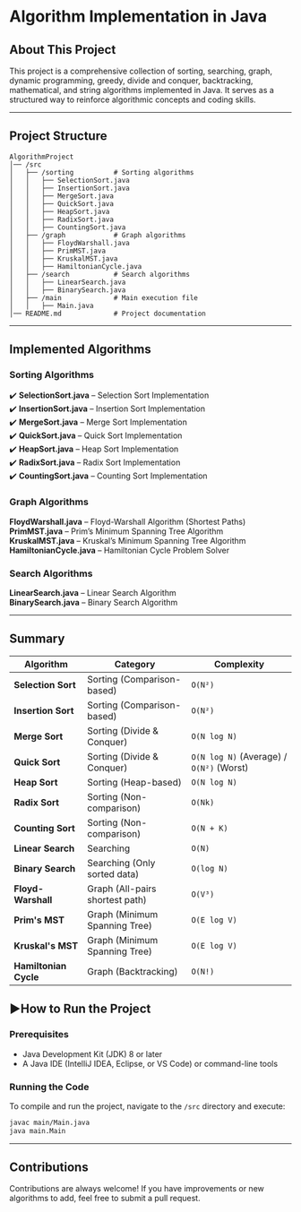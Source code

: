 
#  Algorithm Implementation in Java

##  About This Project
This project is a comprehensive collection of sorting, searching, graph, dynamic programming, greedy, divide and conquer, backtracking, mathematical, and string algorithms implemented in Java. It serves as a structured way to reinforce algorithmic concepts and coding skills.

---

##  Project Structure
```
AlgorithmProject
│── /src
│   ├── /sorting          # Sorting algorithms
│   │   ├── SelectionSort.java
│   │   ├── InsertionSort.java
│   │   ├── MergeSort.java
│   │   ├── QuickSort.java
│   │   ├── HeapSort.java
│   │   ├── RadixSort.java
│   │   ├── CountingSort.java
│   ├── /graph            # Graph algorithms
│   │   ├── FloydWarshall.java
│   │   ├── PrimMST.java
│   │   ├── KruskalMST.java
│   │   ├── HamiltonianCycle.java
│   ├── /search           # Search algorithms
│   │   ├── LinearSearch.java
│   │   ├── BinarySearch.java
│   ├── /main             # Main execution file
│   │   ├── Main.java
│── README.md             # Project documentation
```

---

##  Implemented Algorithms

###  Sorting Algorithms
✔️ **SelectionSort.java** – Selection Sort Implementation  
✔️ **InsertionSort.java** – Insertion Sort Implementation  
✔️ **MergeSort.java** – Merge Sort Implementation  
✔️ **QuickSort.java** – Quick Sort Implementation  
✔️ **HeapSort.java** – Heap Sort Implementation  
✔️ **RadixSort.java** – Radix Sort Implementation  
✔️ **CountingSort.java** – Counting Sort Implementation  

###  Graph Algorithms
**FloydWarshall.java** – Floyd-Warshall Algorithm (Shortest Paths)  
 **PrimMST.java** – Prim’s Minimum Spanning Tree Algorithm  
 **KruskalMST.java** – Kruskal’s Minimum Spanning Tree Algorithm  
 **HamiltonianCycle.java** – Hamiltonian Cycle Problem Solver  

### Search Algorithms
**LinearSearch.java** – Linear Search Algorithm  
**BinarySearch.java** – Binary Search Algorithm  

---
##  Summary

| Algorithm | Category | Complexity |
| --- | --- | --- |
| **Selection Sort** | Sorting (Comparison-based) | `O(N²)` |
| **Insertion Sort** | Sorting (Comparison-based) | `O(N²)` |
| **Merge Sort** | Sorting (Divide & Conquer) | `O(N log N)` |
| **Quick Sort** | Sorting (Divide & Conquer) | `O(N log N)` (Average) / `O(N²)` (Worst) |
| **Heap Sort** | Sorting (Heap-based) | `O(N log N)` |
| **Radix Sort** | Sorting (Non-comparison) | `O(Nk)` |
| **Counting Sort** | Sorting (Non-comparison) | `O(N + K)` |
| **Linear Search** | Searching | `O(N)` |
| **Binary Search** | Searching (Only sorted data) | `O(log N)` |
| **Floyd-Warshall** | Graph (All-pairs shortest path) | `O(V³)` |
| **Prim's MST** | Graph (Minimum Spanning Tree) | `O(E log V)` |
| **Kruskal's MST** | Graph (Minimum Spanning Tree) | `O(E log V)` |
| **Hamiltonian Cycle** | Graph (Backtracking) | `O(N!)` |

## ▶How to Run the Project
###  Prerequisites
- Java Development Kit (JDK) 8 or later
- A Java IDE (IntelliJ IDEA, Eclipse, or VS Code) or command-line tools

###  Running the Code
To compile and run the project, navigate to the `/src` directory and execute:
```sh
javac main/Main.java
java main.Main
```


---

##  Contributions
Contributions are always welcome! If you have improvements or new algorithms to add, feel free to submit a pull request.


